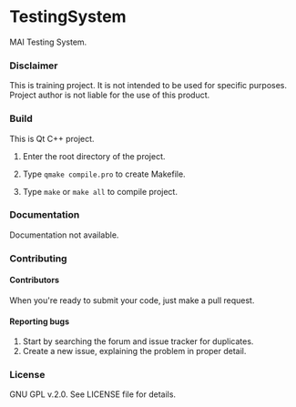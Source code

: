 TestingSystem
=============

MAI Testing System.

### Disclaimer
This is training project. It is not intended to be used for specific purposes. Project author is not liable for the use of this product.

### Build 

This is Qt C++ project.

1. Enter the root directory of the project.

2. Type `qmake compile.pro` to create Makefile.

3. Type `make` or `make all` to compile project.

### Documentation
Documentation not available.

### Contributing

#### Contributors

When you're ready to submit your code, just make a pull request.

#### Reporting bugs

1. Start by searching the forum and issue tracker for duplicates.
2. Create a new issue, explaining the problem in proper detail.

### License
GNU GPL v.2.0. See LICENSE file for details.